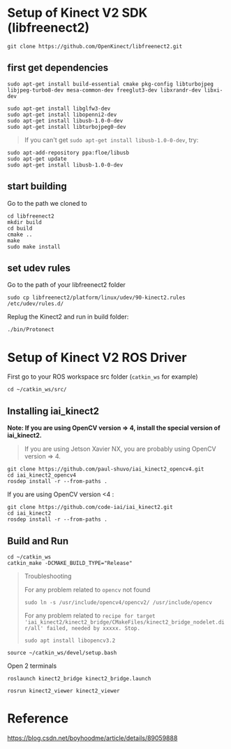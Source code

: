 # Setup of Kinect V2 SDK (libfreenect2)

```shell
git clone https://github.com/OpenKinect/libfreenect2.git
```

## first get dependencies

```shell
sudo apt-get install build-essential cmake pkg-config libturbojpeg libjpeg-turbo8-dev mesa-common-dev freeglut3-dev libxrandr-dev libxi-dev 
```

```shell
sudo apt-get install libglfw3-dev
sudo apt-get install libopenni2-dev
sudo apt-get install libusb-1.0-0-dev
sudo apt-get install libturbojpeg0-dev
```

> If you can't get `sudo apt-get install libusb-1.0-0-dev`, try:
```shell
sudo apt-add-repository ppa:floe/libusb
sudo apt-get update
sudo apt-get install libusb-1.0-0-dev
```

## start building

Go to the path we cloned to

```shell
cd libfreenect2
mkdir build 
cd build
cmake ..
make
sudo make install
```

## set udev rules

Go to the path of your libfreenect2 folder
```shell
sudo cp libfreenect2/platform/linux/udev/90-kinect2.rules /etc/udev/rules.d/
```

Replug the Kinect2 and run in build folder:
```shell
./bin/Protonect
```


# Setup of Kinect V2 ROS Driver

First go to your ROS workspace src folder (`catkin_ws` for example)
```shell
cd ~/catkin_ws/src/
```

## Installing iai_kinect2

**Note: If you are using OpenCV version => 4, install the special version of iai_kinect2.**
> If you are using Jetson Xavier NX, you are probably using OpenCV version => 4.
```shell
git clone https://github.com/paul-shuvo/iai_kinect2_opencv4.git
cd iai_kinect2_opencv4
rosdep install -r --from-paths .
```

If you are using OpenCV version <4 :

```shell
git clone https://github.com/code-iai/iai_kinect2.git
cd iai_kinect2
rosdep install -r --from-paths .
```

## Build and Run

```shell
cd ~/catkin_ws
catkin_make -DCMAKE_BUILD_TYPE="Release"
```

> Troubleshooting
> 
> For any problem related to `opencv` not found
> ```
> sudo ln -s /usr/include/opencv4/opencv2/ /usr/include/opencv
> ```
> 
> For any problem related to `recipe for target 'iai_kinect2/kinect2_bridge/CMakeFiles/kinect2_bridge_nodelet.dir/all' failed, needed by xxxxx. Stop.`
> ```
> sudo apt install libopencv3.2
> ```


```shell
source ~/catkin_ws/devel/setup.bash
```

Open 2 terminals
```shell
roslaunch kinect2_bridge kinect2_bridge.launch
```

```shell
rosrun kinect2_viewer kinect2_viewer
```



# Reference

https://blog.csdn.net/boyhoodme/article/details/89059888
